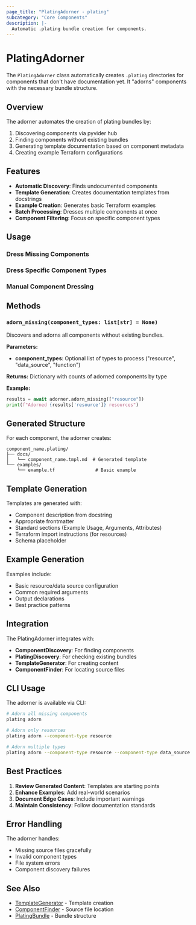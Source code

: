 ```yaml
---
page_title: "PlatingAdorner - plating"
subcategory: "Core Components"
description: |-
  Automatic .plating bundle creation for components.
---
```


# PlatingAdorner

The `PlatingAdorner` class automatically creates `.plating` directories for components that don't have documentation yet. It "adorns" components with the necessary bundle structure.

## Overview

The adorner automates the creation of plating bundles by:
1. Discovering components via pyvider hub
2. Finding components without existing bundles
3. Generating template documentation based on component metadata
4. Creating example Terraform configurations

## Features

- **Automatic Discovery**: Finds undocumented components
- **Template Generation**: Creates documentation templates from docstrings
- **Example Creation**: Generates basic Terraform examples
- **Batch Processing**: Dresses multiple components at once
- **Component Filtering**: Focus on specific component types

## Usage

### Dress Missing Components



### Dress Specific Component Types



### Manual Component Dressing



## Methods

### `adorn_missing(component_types: list[str] = None)`

Discovers and adorns all components without existing bundles.

**Parameters:**
- **component_types**: Optional list of types to process ("resource", "data_source", "function")

**Returns:** Dictionary with counts of adorned components by type

**Example:**
```python
results = await adorner.adorn_missing(["resource"])
print(f"Adorned {results['resource']} resources")
```

## Generated Structure

For each component, the adorner creates:

```
component_name.plating/
├── docs/
│   └── component_name.tmpl.md  # Generated template
└── examples/
    └── example.tf               # Basic example
```

## Template Generation

Templates are generated with:
- Component description from docstring
- Appropriate frontmatter
- Standard sections (Example Usage, Arguments, Attributes)
- Terraform import instructions (for resources)
- Schema placeholder

## Example Generation

Examples include:
- Basic resource/data source configuration
- Common required arguments
- Output declarations
- Best practice patterns

## Integration

The PlatingAdorner integrates with:
- **ComponentDiscovery**: For finding components
- **PlatingDiscovery**: For checking existing bundles
- **TemplateGenerator**: For creating content
- **ComponentFinder**: For locating source files

## CLI Usage

The adorner is available via CLI:

```bash
# Adorn all missing components
plating adorn

# Adorn only resources
plating adorn --component-type resource

# Adorn multiple types
plating adorn --component-type resource --component-type data_source
```

## Best Practices

1. **Review Generated Content**: Templates are starting points
2. **Enhance Examples**: Add real-world scenarios
3. **Document Edge Cases**: Include important warnings
4. **Maintain Consistency**: Follow documentation standards

## Error Handling

The adorner handles:
- Missing source files gracefully
- Invalid component types
- File system errors
- Component discovery failures

## See Also

- [TemplateGenerator](../templates) - Template creation
- [ComponentFinder](../finder) - Source file location
- [PlatingBundle](../plating) - Bundle structure